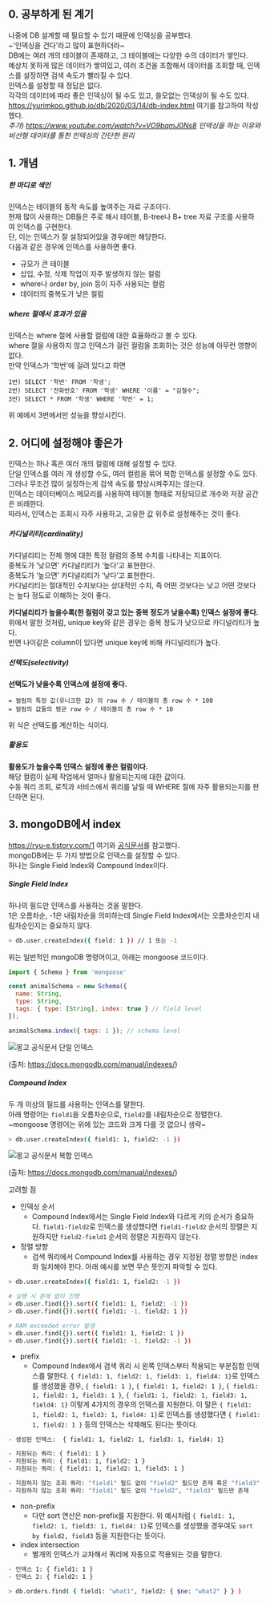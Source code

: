 ## 0. 공부하게 된 계기
나중에 DB 설계할 때 필요할 수 있기 때문에 인덱싱을 공부했다.  
~'인덱싱을 건다'라고 많이 표현하더라~  
DB에는 여러 개의 테이블이 존재하고, 그 테이블에는 다양한 수의 데이터가 쌓인다.  
예상치 못하게 많은 데이터가 쌓여있고, 여러 조건을 조합해서 데이터를 조회할 때, 인덱스를 설정하면 검색 속도가 빨라질 수 있다.  
인덱스를 설정할 때 정답은 없다.  
각각의 데이터에 따라 좋은 인덱싱이 될 수도 있고, 쓸모없는 인덱싱이 될 수도 있다.  
https://yurimkoo.github.io/db/2020/03/14/db-index.html 여기를 참고하여 작성했다.  
_추가) https://www.youtube.com/watch?v=VO9bqmJ0Ns8 인덱싱을 하는 이유와 비선형 데이터를 통한 인덱싱의 간단한 원리_
  
## 1. 개념
##### 한 마디로 색인
인덱스는 테이블의 동작 속도를 높여주는 자료 구조이다.  
현재 많이 사용하는 DB들은 주로 해시 테이블, B-tree나 B+ tree 자료 구조를 사용하여 인덱스를 구현한다.  
단, 이는 인덱스가 잘 설정되어있을 경우에만 해당한다.  
다음과 같은 경우에 인덱스를 사용하면 좋다.  

* 규모가 큰 테이블
* 삽입, 수정, 삭제 작업이 자주 발생하지 않는 컬럼
* where나 order by, join 등이 자주 사용되는 컬럼
* 데이터의 중복도가 낮은 컬럼

##### where 절에서 효과가 있음
인덱스는 where 절에 사용할 컬럼에 대한 효율화라고 볼 수 있다.  
where 절을 사용하지 않고 인덱스가 걸린 컬럼을 조회하는 것은 성능에 아무런 영향이 없다.  
만약 인덱스가 '학번'에 걸려 있다고 하면

```
1번) SELECT '학번' FROM '학생';
2번) SELECT '전화번호' FROM '학생' WHERE '이름' = "김철수";
3번) SELECT * FROM '학생' WHERE '학번' = 1;
```

위 예에서 3번에서만 성능을 향상시킨다.


## 2. 어디에 설정해야 좋은가
인덱스는 하나 혹은 여러 개의 컬럼에 대해 설정할 수 있다.  
단일 인덱스를 여러 개 생성할 수도, 여러 컬럼을 묶어 복합 인덱스를 설정할 수도 있다.  
그러나 무조건 많이 설정하는게 검색 속도를 향상시켜주지는 않는다.  
인덱스는 데이터베이스 메모리를 사용하여 테이블 형태로 저장되므로 개수와 저장 공간은 비례한다.  
따라서, 인덱스는 조회시 자주 사용하고, 고유한 값 위주로 설정해주는 것이 좋다.

##### 카디널리티(cardinality)
카디널리티는 전체 행에 대한 특정 컬럼의 중복 수치를 나타내는 지표이다.  
중복도가 ‘낮으면’ 카디널리티가 ‘높다’고 표현한다.  
중복도가 ‘높으면’ 카디널리티가 ‘낮다’고 표현한다.  
카디널리티는 절대적인 수치보다는 상대적인 수치, 즉 어떤 것보다는 낮고 어떤 것보다는 높다 정도로 이해하는 것이 좋다.  
  
__카디널리티가 높을수록(한 컬럼이 갖고 있는 중복 정도가 낮을수록) 인덱스 설정에 좋다.__  
위에서 말한 것처럼, unique key와 같은 경우는 중복 정도가 낮으므로 카디널리티가 높다.  
반면 나이같은 column이 있다면 unique key에 비해 카디널리티가 높다.

##### 선택도(selectivity)
__선택도가 낮을수록 인덱스에 설정에 좋다.__  

```plain text
= 컬럼의 특정 값(유니크한 값) 의 row 수 / 테이블의 총 row 수 * 100
= 컬럼의 값들의 평균 row 수 / 테이블의 총 row 수 * 10
```

위 식은 선택도를 계산하는 식이다.

##### 활용도
__활용도가 높을수록 인덱스 설정에 좋은 컬럼이다.__  
해당 컬럼이 실제 작업에서 얼마나 활용되는지에 대한 값이다.  
수동 쿼리 조회, 로직과 서비스에서 쿼리를 날릴 때 WHERE 절에 자주 활용되는지를 판단하면 된다.  


## 3. mongoDB에서 index
https://ryu-e.tistory.com/1 여기와 [공식문서](https://www.mongodb.com/docs/manual/tutorial/getting-started/)를 참고했다.  
mongoDB에는 두 가지 방법으로 인덱스를 설정할 수 있다.  
하나는 Single Field Index와 Compound Index이다.  

##### Single Field Index
하나의 필드만 인덱스를 사용하는 것을 말한다.  
1은 오름차순, -1은 내림차순을 의미하는데 Single Field Index에서는 오름차순인지 내림차순인지는 중요하지 않다.  

```sh
> db.user.createIndex({ field: 1 }) // 1 또는 -1
```

위는 일반적인 mongoDB 명령어이고, 아래는 mongoose 코드이다.

```javascript
import { Schema } from 'mongoose'

const animalSchema = new Schema({
  name: String,
  type: String,
  tags: { type: [String], index: true } // field level
});

animalSchema.index({ tags: 1 }); // schema level
```

![몽고 공식문서 단일 인덱스](https://user-images.githubusercontent.com/63287638/173453518-bc795649-c42b-4cd7-a03a-24a708ac24b7.png)  
  
(출처: https://docs.mongodb.com/manual/indexes/)

##### Compound Index
두 개 이상의 필드를 사용하는 인덱스를 말한다.  
아래 명령어는 `field1`을 오름차순으로, `field2`를 내림차순으로 정렬한다.  
~mongoose 명령어는 위에 있는 코드와 크게 다를 것 없으니 생략~  

```sh
> db.user.createIndex({ field1: 1, field2: -1 })
```

![몽고 공식문서 복합 인덱스](https://user-images.githubusercontent.com/63287638/173456140-f3fda7b6-d98e-4e81-ac7b-c7538575f432.png)
  
(출처: https://docs.mongodb.com/manual/indexes/)

  
고려할 점
* 인덱싱 순서
  * Compound Index에서는 Single Field Index와 다르게 키의 순서가 중요하다. `field1-field2`로 인덱스를 생성했다면 `field1-field2` 순서의 정렬은 지원하지만 `field2-field1` 순서의 정렬은 지원하지 않는다.
* 정렬 방향
  * 검색 쿼리에서 Compound Index를 사용하는 경우 지정된 정렬 방향은 index와 일치해야 한다. 아래 예시를 보면 무슨 뜻인지 파악할 수 있다.
```sh
> db.user.createIndex({ field1: 1, field2: -1 })

# 실행 시 문제 없이 진행 
> db.user.find({}).sort({ field1: 1, field2: -1 })
> db.user.find({}).sort({ field1: -1, field2: 1 })

# RAM exceeded error 발생
> db.user.find({}).sort({ field1: 1, field2: 1 })
> db.user.find({}).sort({ field1: -1, field2: -1 })
```

* prefix
  * Compound Index에서 검색 쿼리 시 왼쪽 인덱스부터 적용되는 부분집합 인덱스를 말한다. `{ field1: 1, field2: 1, field3: 1, field4: 1}`로 인덱스를 생성했을 경우, `{ field1: 1 }`, `{ field1: 1, field2: 1 }`, `{ field1: 1, field2: 1, field3: 1 }`, `{ field1: 1, field2: 1, field3: 1, field4: 1}` 이렇게 4가지의 경우의 인덱스를 지원한다. 이 말은 `{ field1: 1, field2: 1, field3: 1, field4: 1}`로 인덱스를 생성했다면 `{ field1: 1, field2: 1 }` 등의 인덱스는 삭제해도 된다는 뜻이다.  

```sh
- 생성된 인덱스:  { field1: 1, field2: 1, field3: 1, field4: 1}

- 지원되는 쿼리: { field1: 1 }
- 지원되는 쿼리: { field1: 1, field2: 1 }
- 지원되는 쿼리: { field1: 1, field2: 1, field3: 1 }

- 지원하지 않는 조회 쿼리: "field1" 필드 없이 "field2" 필드만 존재 혹은 "field3" 필드만 존재 
- 지원하지 않는 조회 쿼리: "field1" 필드 없이 "field2", "field3" 필드만 존재 
```

* non-prefix
  * 다만 sort 연산은 non-prefix를 지원한다. 위 예시처럼 `{ field1: 1, field2: 1, field3: 1, field4: 1}`로 인덱스를 생성했을 경우여도 `sort by field2, field3` 등을 지원한다는 뜻이다.
* index intersection
  * 별개의 인덱스가 교차해서 쿼리에 자동으로 적용되는 것을 말한다.

```sh
- 인덱스 1: { field1: 1 }
- 인덱스 2: { field2: 1 }

> db.orders.find( { field1: "what1", field2: { $ne: "what2" } } )
```

